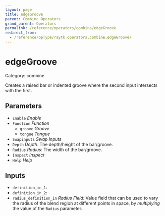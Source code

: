 ```yaml
---
layout: page
title: edgeGroove
parent: Combine Operators
grand_parent: Operators
permalink: /reference/operators/combine/edgeGroove
redirect_from:
  - /reference/opType/raytk.operators.combine.edgeGroove/
---
```


# edgeGroove

Category: combine



Creates a raised bar or indented groove where the second input intersects with the first.

## Parameters

* `Enable` *Enable*
* `Function` *Function*
  * `groove` *Groove*
  * `tongue` *Tongue*
* `Swapinputs` *Swap Inputs*
* `Depth` *Depth*: The depth/height of the bar/groove.
* `Radius` *Radius*: The width of the bar/groove.
* `Inspect` *Inspect*
* `Help` *Help*

## Inputs

* `definition_in_1`: 
* `definition_in_2`: 
* `radius_definition_in` *Radius Field*:  Value field that can be used to vary the radius of the blend region at different points in space, by *multiplying* the value of the `Radius` parameter.